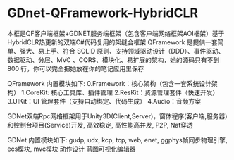 # GDnet-QFramework-HybridCLR
本框是QF客户端框架+GDNET服务端框架（包含客户端网络框架AOI框架）基于HybridCLR热更新的双端C#代码复用的架缝合框架
QFramework 是提供一套简单、强大、易上手、符合 SOLID 原则、支持领域驱动设计（DDD）、事件驱动、数据驱动、分层、MVC 、CQRS、模块化、易扩展的架构，她的源码只有不到 800 行，你可以完全把她放在你的笔记应用里保存
  
  
  QFramework 内置模块如下:
      0.Framework：核心架构（包含一套系统设计架构）
      1.CoreKit: 核心工具库、插件管理
      2.ResKit：资源管理套件（快速开发）
      3.UIKit：UI 管理套件（支持自动绑定、代码生成）
      4.Audio：音频方案


GDNet双端Rpc网络框架用于Unity3D(Client,Server)，窗体程序(客户端,服务器)和控制台项目(Service)开发, 高效稳定, 高性能高并发, P2P, Nat穿透
  
  
  GDNet 内置模块如下:
     gudp, udx, kcp, tcp, web, enet,
     ggphys帧同步物理引擎,
     ecs模块,
     mvc模块
     动作设计
     蓝图可视化编辑器
